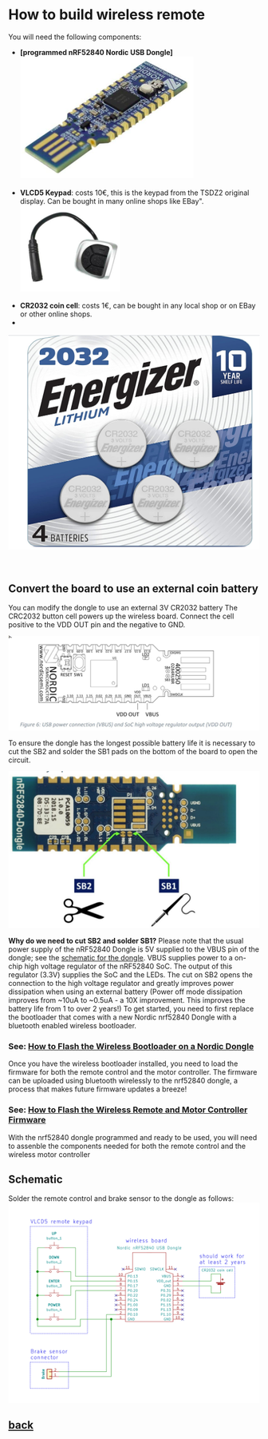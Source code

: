 # How to build wireless remote
You will need the following components:
* **[programmed  nRF52840 Nordic USB Dongle]**<br>
![](NRF52840.png)<br><br>
* **VLCD5 Keypad**: costs 10€, this is the keypad from the TSDZ2 original display. Can be bought in many online shops like EBay".<br>
![](VLCD5_keypad.png)<br><br>
* **CR2032 coin cell**: costs 1€, can be bought in any local shop or on EBay or other online shops.
* <br>
![](cr2032.png)<br><br><br>

## **Convert the board to use an external coin battery** 
  You can modify the dongle to use an external 3V CR2032 battery The CRC2032 button cell powers up the wireless board. Connect the cell positive to the VDD OUT pin and the negative to GND.
   
![Figure 6](vdd_out.png)

To ensure the dongle has the longest possible battery life it is necessary to cut the SB2 and solder the SB1 pads on the bottom of the board to open the circuit.

![](external_power.png)

__Why do we need to cut SB2 and solder SB1?__
Please note that the usual power supply of the nRF52840 Dongle is 5V supplied to the VBUS pin of the dongle; see the [schematic for the dongle](./pca10059_schematic_and_pcb.pdf). VBUS supplies power to a on-chip high voltage regulator of the nRF52840 SoC. The output of this regulator (3.3V) supplies the SoC and the LEDs. The cut on SB2 opens the connection to the high voltage regulator and greatly improves power dissipation when using an external battery (Power off mode dissipation improves from ~10uA to ~0.5uA - a 10X improvement. This improves the battery life from 1 to over 2 years!)
To get started, you need to first replace the bootloader that comes with a new  Nordic nrf52840 Dongle with a bluetooth enabled wireless bootloader.

### See: [How to Flash the Wireless Bootloader on a Nordic Dongle](getting_started.md)

Once you have the wireless bootloader installed, you need to load the firmware for both the remote control and the motor controller. The firmware can be uploaded using bluetooth wirelessly to the nrf52840 dongle, a process that makes future firmware updates a breeze!

### See: [How to Flash the Wireless Remote and Motor Controller Firmware](firmware.md)

With the nrf52840 dongle programmed and ready to be used, you will need to assenble the components needed for both the remote control and the wireless motor controller

## Schematic
Solder the remote control and brake sensor to the dongle as follows:
[![](ebike_remote_wireless-schematic.png)](ebike_remote_wireless-schematic.png)

## [back](./index.md)